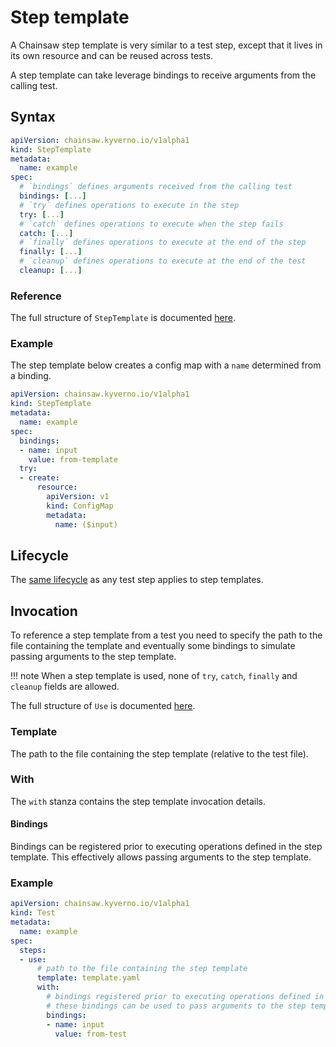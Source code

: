 # Step template

A Chainsaw step template is very similar to a test step, except that it lives in its own resource and can be reused across tests.

A step template can take leverage bindings to receive arguments from the calling test.

## Syntax

```yaml
apiVersion: chainsaw.kyverno.io/v1alpha1
kind: StepTemplate
metadata:
  name: example
spec:
  # `bindings` defines arguments received from the calling test
  bindings: [...]
  # `try` defines operations to execute in the step
  try: [...]
  # `catch` defines operations to execute when the step fails
  catch: [...]
  # `finally` defines operations to execute at the end of the step
  finally: [...]
  # `cleanup` defines operations to execute at the end of the test
  cleanup: [...]
```

### Reference

The full structure of `StepTemplate` is documented [here](../reference/apis/chainsaw.v1alpha1.md#chainsaw-kyverno-io-v1alpha1-StepTemplate).

### Example

The step template below creates a config map with a `name` determined from a binding.

```yaml
apiVersion: chainsaw.kyverno.io/v1alpha1
kind: StepTemplate
metadata:
  name: example
spec:
  bindings:
  - name: input
    value: from-template
  try:
  - create:
      resource:
        apiVersion: v1
        kind: ConfigMap
        metadata:
          name: ($input)
```

## Lifecycle

The [same lifecycle](../step/index.md#lifecycle) as any test step applies to step templates.

## Invocation

To reference a step template from a test you need to specify the path to the file containing the template and eventually some bindings to simulate passing arguments to the step template.

!!! note
    When a step template is used, none of `try`, `catch`, `finally` and `cleanup` fields are allowed.

The full structure of `Use` is documented [here](../reference/apis/chainsaw.v1alpha1.md#chainsaw-kyverno-io-v1alpha1-Use).

### Template

The path to the file containing the step template (relative to the test file).

### With

The `with` stanza contains the step template invocation details.

#### Bindings

Bindings can be registered prior to executing operations defined in the step template.
This effectively allows passing arguments to the step template.

### Example

```yaml
apiVersion: chainsaw.kyverno.io/v1alpha1
kind: Test
metadata:
  name: example
spec:
  steps:
  - use:
      # path to the file containing the step template
      template: template.yaml
      with:
        # bindings registered prior to executing operations defined in the step template
        # these bindings can be used to pass arguments to the step template
        bindings:
        - name: input
          value: from-test
```

